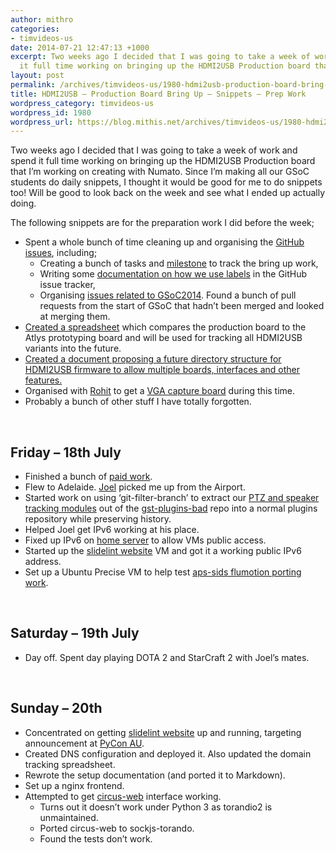 ```yaml
---
author: mithro
categories:
- timvideos-us
date: 2014-07-21 12:47:13 +1000
excerpt: Two weeks ago I decided that I was going to take a week of work and spend
  it full time working on bringing up the HDMI2USB Production board that I’m...
layout: post
permalink: /archives/timvideos-us/1980-hdmi2usb-production-board-bring-up-snippets-prep-work
title: HDMI2USB – Production Board Bring Up – Snippets – Prep Work
wordpress_category: timvideos-us
wordpress_id: 1980
wordpress_url: https://blog.mithis.net/archives/timvideos-us/1980-hdmi2usb-production-board-bring-up-snippets-prep-work
---
```


<div class="entry-content">
<p>Two weeks ago I decided that I was going to take a week of work and spend it full time working on bringing up the HDMI2USB Production board that I’m working on creating with Numato. Since I’m making all our GSoC students do daily snippets, I thought it would be good for me to do snippets too! Will be good to look back on the week and see what I ended up actually doing.</p>
<p>The following snippets are for the preparation work I did before the week;</p>
<ul>
<li>Spent a whole bunch of time cleaning up and organising the <a href="https://github.com/timvideos/HDMI2USB/issues">GitHub issues</a>, including;
<ul>
<li>Creating a bunch of tasks and <a href="https://github.com/timvideos/HDMI2USB/issues?milestone=1&amp;state=open">milestone</a> to track the bring up work,</li>
<li>Writing some <a href="https://github.com/timvideos/HDMI2USB/blob/master/CONTRIBUTING.md">documentation on how we use labels</a> in the GitHub issue tracker,</li>
<li>Organising <a href="https://github.com/timvideos/HDMI2USB/issues?milestone=2">issues related to GSoC2014</a>. Found a bunch of pull requests from the start of GSoC that hadn’t been merged and looked at merging them.</li>
</ul>
</li>
<li><a href="https://docs.google.com/spreadsheets/d/10vNcsOAxnuiwc5diespjIepMySxhR0iVZfYxouq4p-E/edit#gid=0">Created a spreadsheet</a> which compares the production board to the Atlys prototyping board and will be used for tracking all HDMI2USB variants into the future.</li>
<li><a href="https://docs.google.com/document/d/1-oq0WZnooKVja8QQSS2u60MwGc0YNB3TprSNDk-SNVU/edit?usp=drive_web">Created a document proposing a future directory structure for HDMI2USB firmware to allow multiple boards, interfaces and other features.</a></li>
<li>Organised with <a href="http://dreamsxtrinsic.blogspot.com.au/">Rohit</a> to get a <a href="https://github.com/rohit91/HDMI2USB-vmodvga">VGA capture board</a> during this time.</li>
<li>Probably a bunch of other stuff I have totally forgotten.</li>
</ul>
<p> </p>
<h2>Friday – 18th July</h2>
<ul>
<li>Finished a bunch of <a href="https://codereview.chromium.org/user/mithro">paid work</a>.</li>
<li>Flew to Adelaide. <a href="http://jms.id.au/">Joel</a> picked me up from the Airport.</li>
<li>Started work on using ‘git-filter-branch’ to extract our <a href="http://code.timvideos.us/gst-switch.html#speakertrack">PTZ and speaker tracking modules</a> out of the <a href="https://github.com/timvideos/gst-plugins-bad/tree/speakertrack">gst-plugins-bad</a> repo into a normal plugins repository while preserving history.</li>
<li>Helped Joel get IPv6 working at his place.</li>
<li>Fixed up IPv6 on <a href="http://storage.mithis.com">home server</a> to allow VMs public access.</li>
<li>Started up the <a href="http://github.com/mithro/slidelint_site">slidelint website</a> VM and got it a working public IPv6 address.</li>
<li>Set up a Ubuntu Precise VM to help test <a href="http://aps-sids.github.io/porting-flumotion/">aps-sids flumotion porting work</a>.</li>
</ul>
<p> </p>
<h2>Saturday – 19th July</h2>
<ul>
<li>Day off. Spent day playing DOTA 2 and StarCraft 2 with Joel’s mates.</li>
</ul>
<p> </p>
<h2>Sunday – 20th</h2>
<ul>
<li>Concentrated on getting <a href="http://github.com/mithro/slidelint_site">slidelint website</a> up and running, targeting announcement at <a href="http://www.pycon-au.org">PyCon AU</a>.</li>
<li>Created DNS configuration and deployed it. Also updated the domain tracking spreadsheet.</li>
<li>Rewrote the setup documentation (and ported it to Markdown).</li>
<li>Set up a nginx frontend.</li>
<li>Attempted to get <a href="https://github.com/mozilla-services/circus-web">circus-web</a> interface working.
<ul>
<li>Turns out it doesn’t work under Python 3 as torandio2 is unmaintained.</li>
<li>Ported circus-web to sockjs-torando.</li>
<li>Found the tests don’t work.</li>
</ul>
</li>
</ul>
<p> </p>
</div>